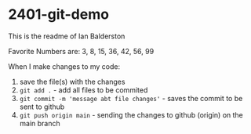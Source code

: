 # 2401-git-demo

This is the readme of Ian Balderston

Favorite Numbers are: 3, 8, 15, 36, 42, 56, 99

When I make changes to my code: 

1. save the file(s) with the changes
2. `git add .` - add all files to be commited 
3. `git commit -m 'message abt file changes'` - saves the commit to be sent to github
4. `git push origin main` - sending the changes to github (origin) on the main branch
